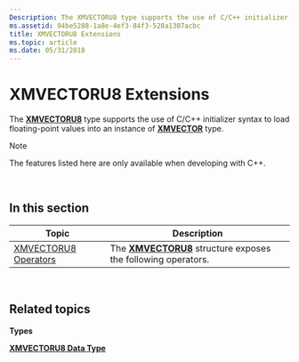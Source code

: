 ```yaml
---
Description: The XMVECTORU8 type supports the use of C/C++ initializer syntax to load floating-point values into an instance of XMVECTOR type.
ms.assetid: 94be5288-1a8e-4ef3-84f3-528a1307acbc
title: XMVECTORU8 Extensions
ms.topic: article
ms.date: 05/31/2018
---
```


# XMVECTORU8 Extensions

The [**XMVECTORU8**](xmvectoru8-data-type.md) type supports the use of C/C++ initializer syntax to load floating-point values into an instance of [**XMVECTOR**](xmvector-data-type.md) type.

> [!Note]  
> The features listed here are only available when developing with C++.

 

## In this section



| Topic                                                           | Description                                                                                          |
|-----------------------------------------------------------------|------------------------------------------------------------------------------------------------------|
| [XMVECTORU8 Operators](ovw-xmvectoru8-operators.md)<br/> | The [**XMVECTORU8**](xmvectoru8-data-type.md) structure exposes the following operators.<br/> |



 

## Related topics

<dl> <dt>

**Types**
</dt> <dt>

[**XMVECTORU8 Data Type**](xmvectoru8-data-type.md)
</dt> </dl>

 

 





